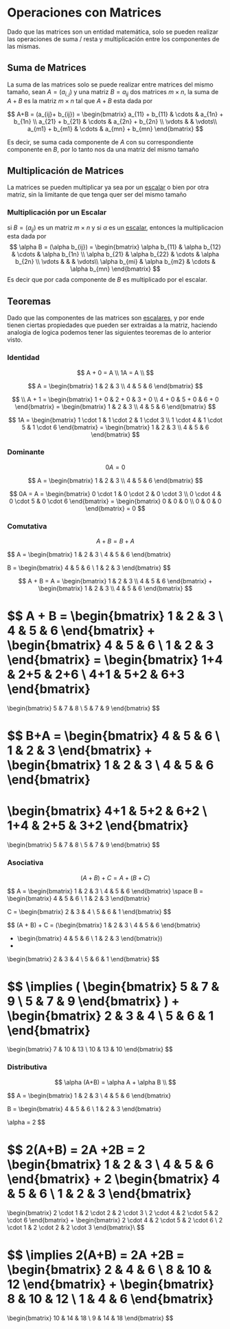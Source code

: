 # Operaciones con Matrices

Dado que las matrices son un entidad matemática, solo se pueden realizar las operaciones de suma / resta y multiplicación entre los componentes de las mismas.

## Suma de Matrices

La suma de las matrices solo se puede realizar entre matrices del mismo tamaño, sean  $A=(a_{i,j})$ y una matriz $B=a_{ij}$  dos matrices $m \times n$, la suma de $A + B$ es la matriz $m \times n$ tal que $A + B$ esta dada por


$$
A+B = (a_{ij}+ b_{ij}) =
\begin{bmatrix}
a_{11} +  b_{11} & \cdots & a_{1n} + b_{1n} \\
a_{21} + b_{21} & \cdots & a_{2n} + b_{2n} \\
\vdots & & \vdots\\ 
a_{m1} + b_{m1} & \cdots & a_{mn} + b_{mn}
\end{bmatrix}
$$

Es decir, se suma cada componente de $A$ con su correspondiente componente en $B$, por lo tanto nos da una matriz del mismo tamaño

## Multiplicación de Matrices

La matrices se pueden multiplicar ya sea por un [escalar](./vectores.md#escalar) o bien por otra matriz, sin la limitante de que tenga quer ser del mismo tamaño

 ### Multiplicación por un Escalar

si $B=(a_{ij})$ es un matriz $m \times n$ y si $\alpha$ es un  [escalar](./vectores.md#escalar), entonces la multiplicacion esta dada por 
$$
\alpha B = (\alpha b_{ij}) = 
\begin{bmatrix}
\alpha b_{11} & \alpha b_{12} & \cdots & \alpha b_{1n} \\
\alpha b_{21} & \alpha b_{22} & \cdots & \alpha b_{2n} \\
\vdots & &  & \vdots\\
\alpha b_{mi} & \alpha b_{m2} & \cdots & \alpha b_{mn}
\end{bmatrix}
$$
Es decir que por cada componente de $B$ es multiplicado por el escalar.

## Teoremas

Dado que las componentes de las matrices son  [escalares](./vectores.md#escalar), y por ende tienen ciertas propiedades que pueden ser extraidas a la matriz, haciendo analogia de logica podemos tener las siguientes teoremas de lo anterior visto.

### Identidad

$$
A + 0 = A \\
1A = A \\
$$

$$
A = \begin{bmatrix}
1 & 2 & 3 \\
4 & 5 & 6
\end{bmatrix}
$$

$$
\\
A + 1 = \begin{bmatrix}
1 + 0 & 2 + 0 & 3 + 0 \\
4 + 0 & 5 + 0 & 6 + 0
\end{bmatrix} =
\begin{bmatrix}
1 & 2 & 3 \\
4 & 5 & 6
\end{bmatrix}
$$

$$
1A = \begin{bmatrix}
1 \cdot 1 & 1 \cdot 2 & 1 \cdot 3 \\
1 \cdot 4 & 1 \cdot 5 & 1 \cdot 6
\end{bmatrix} = 
\begin{bmatrix}
1 & 2 & 3 \\
4 & 5 & 6
\end{bmatrix}
$$



### Dominante

$$
0A = 0
$$

$$
A = \begin{bmatrix}
1 & 2 & 3 \\
4 & 5 & 6
\end{bmatrix}
$$

$$
0A = A = \begin{bmatrix}
0 \cdot 1 & 0 \cdot 2 & 0 \cdot 3 \\
0 \cdot 4 & 0 \cdot 5 & 0 \cdot 6
\end{bmatrix} =
\begin{bmatrix}
0 & 0 & 0 \\
0 & 0 & 0
\end{bmatrix} = 0
$$



### Comutativa

$$
A + B = B + A
$$

$$
A = \begin{bmatrix}
1 & 2 & 3 \\
4 & 5 & 6
\end{bmatrix}

B = \begin{bmatrix}
4 & 5 & 6 \\
1 & 2 & 3
\end{bmatrix}
$$

$$
A + B = 
A = \begin{bmatrix}
1 & 2 & 3 \\
4 & 5 & 6
\end{bmatrix}
+ 
\begin{bmatrix}
1 & 2 & 3 \\
4 & 5 & 6
\end{bmatrix}
$$

$$
A + B = \begin{bmatrix}
1 & 2 & 3 \\
4 & 5 & 6
\end{bmatrix}
+ 
\begin{bmatrix}
4 & 5 & 6 \\
1 & 2 & 3
\end{bmatrix} =
\begin{bmatrix}
1+4 & 2+5 & 2+6 \\
4+1 & 5+2 & 6+3
\end{bmatrix} 
= 
\begin{bmatrix}
5 & 7 & 8 \\
5 & 7 & 9
\end{bmatrix}
$$

$$
B+A =
\begin{bmatrix}
4 & 5 & 6 \\
1 & 2 & 3
\end{bmatrix} 
+
\begin{bmatrix}
1 & 2 & 3 \\
4 & 5 & 6
\end{bmatrix}
=
\begin{bmatrix}
4+1 & 5+2 & 6+2 \\
1+4 & 2+5 & 3+2
\end{bmatrix}
= 
\begin{bmatrix}
5 & 7 & 8 \\
5 & 7 & 9
\end{bmatrix}
$$



### Asociativa

$$
(A+B)+C = A+(B+C)
$$

$$
A = \begin{bmatrix}
1 & 2 & 3 \\
4 & 5 & 6
\end{bmatrix}
\space
B = \begin{bmatrix}
4 & 5 & 6 \\
1 & 2 & 3
\end{bmatrix}

C = \begin{bmatrix}
2 & 3 & 4 \\
5 & 6 & 1
\end{bmatrix}
$$

$$
(A + B) + C = 
(\begin{bmatrix}
1 & 2 & 3 \\
4 & 5 & 6
\end{bmatrix}
 
+ \begin{bmatrix}
4 & 5 & 6 \\
1 & 2 & 3
\end{bmatrix})
+
\begin{bmatrix}
2 & 3 & 4 \\
5 & 6 & 1
\end{bmatrix}
$$

$$
\implies 
(
\begin{bmatrix}
5 & 7 & 9 \\
5 & 7 & 9
\end{bmatrix}
) +
\begin{bmatrix}
2 & 3 & 4 \\
5 & 6 & 1
\end{bmatrix} 
=
\begin{bmatrix}
7 & 10 & 13 \\
10 & 13 & 10
\end{bmatrix}
$$



### Distributiva

$$
\alpha (A+B) = \alpha A + \alpha B \\
$$

$$
A = \begin{bmatrix}
1 & 2 & 3 \\
4 & 5 & 6
\end{bmatrix}

B = \begin{bmatrix}
4 & 5 & 6 \\
1 & 2 & 3
\end{bmatrix}

\alpha = 2
$$

$$
2(A+B) = 2A +2B =
2 \begin{bmatrix}
1 & 2 & 3 \\
4 & 5 & 6
\end{bmatrix}
+ 
2 \begin{bmatrix}
4 & 5 & 6 \\
1 & 2 & 3
\end{bmatrix}
=
\begin{bmatrix}
2 \cdot 1 & 2 \cdot 2 & 2 \cdot 3 \\
2 \cdot 4 & 2 \cdot 5 & 2 \cdot 6
\end{bmatrix}
+ 
\begin{bmatrix}
2 \cdot 4 & 2 \cdot 5 & 2 \cdot 6 \\
2 \cdot 1 & 2 \cdot 2 & 2 \cdot 3
\end{bmatrix}\\
$$

$$
\implies 2(A+B) = 2A +2B =
\begin{bmatrix}
2 & 4 & 6 \\
8 & 10 & 12
\end{bmatrix}
+ 
\begin{bmatrix}
8 & 10 & 12 \\
1 & 4 & 6
\end{bmatrix}
= 
\begin{bmatrix}
10 & 14 & 18 \\
9 & 14 & 18
\end{bmatrix}
$$

